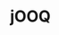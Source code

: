 ---
blog: https://blog.jooq.org/
git: https://github.com/jOOQ/jOOQ
logohandle: jooq
sort: jooq
title: jOOQ
website: https://www.jooq.org/
---